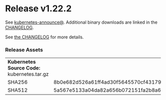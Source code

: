 # Release v1.22.2

See [kubernetes-announce@](https://groups.google.com/forum/#!forum/kubernetes-announce). Additional binary downloads are linked in the [CHANGELOG](https://github.com/kubernetes/kubernetes/blob/master/CHANGELOG/CHANGELOG-1.22.md).

See [the CHANGELOG](https://github.com/kubernetes/kubernetes/blob/master/CHANGELOG/CHANGELOG-1.22.md) for more details.

### Release Assets


<table>
<tr><td colspan=\2\><b>Kubernetes Source Code: </b> kubernetes.tar.gz</td><tr>
<tr><td>SHA256</td><td>8b0e682d526a61ff4ad30f5645570cf43179905a9586f7cda6b61b0488954010</td></tr>
<tr><td>SHA512</td><td>5a567e5133a04da82a656b072151fa2b8a6b680db85a4faf69f6e727d2ec9889fd2bae9c5be8562074352c67eace863c894b734650e07e7fce91dcf5986f9357</td></tr>
</table>


